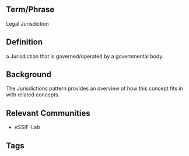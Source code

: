## Term/Phrase
Legal Jurisdiction

## Definition
a Jurisdiction that is governed/operated by a governmental body.

## Background
The Jurisdictions pattern provides an overview of how this concept fits in with related concepts.

## Relevant Communities
- eSSIF-Lab

## Tags


